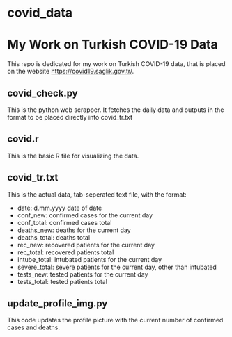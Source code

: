 # covid_data
# My Work on Turkish COVID-19 Data
This repo is dedicated for my work on Turkish COVID-19 data, that is placed on the website https://covid19.saglik.gov.tr/.

## covid_check.py
This is the python web scrapper. It fetches the daily data and outputs in the format to be placed directly into covid_tr.txt

## covid.r
This is the basic R file for visualizing the data.

## covid_tr.txt
This is the actual data, tab-seperated text file, with the format:
* date: d.mm.yyyy date of date
* conf_new: confirmed cases for the current day
* conf_total: confirmed cases total
* deaths_new: deaths for the current day
* deaths_total: deaths total
* rec_new: recovered patients for the current day
* rec_total: recovered patients total
* intube_total: intubated patients for the current day
* severe_total: severe patients for the current day, other than intubated
* tests_new: tested patients for the current day
* tests_total: tested patients total

## update_profile_img.py
This code updates the profile picture with the current number of confirmed cases and deaths.
